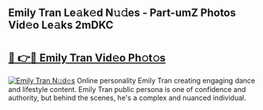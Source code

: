 ## Emily Tran Le𝚊k𝚎d N𝚞𝚍es - Part-umZ Photos Vid𝚎o Le𝚊ks 2mDKC

# <h2><a href="http://fbdkx27.evod.top/?m=Emily+Tran">🔗 👉🔴 Emily Tran Vid𝚎o Ph𝚘t𝚘s</a></h2>

[![Emily Tran N𝚞d𝚎s](https://i.imgur.com/8V9OHl7.gif)](http://fbdkx27.evod.top/?m=Emily+Tran)
Online personality Emily Tran creating engaging dance and lifestyle content. Emily Tran public persona is one of confidence and authority, but behind the scenes, he's a complex and nuanced individual. 
